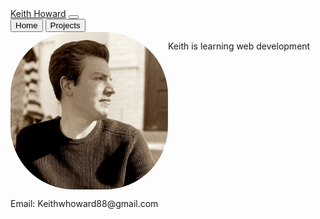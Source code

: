<head>
        <link href="https://cdn.jsdelivr.net/npm/bootstrap@5.1.3/dist/css/bootstrap.min.css" rel="stylesheet" integrity="sha384-    1BmE4kWBq78iYhFldvKuhfTAU6auU8tT94WrHftjDbrCEXSU1oBoqyl2QvZ6jIW3" crossorigin="anonymous">
        <style>
                #landingGrid {
                display: grid;
                grid-template-columns: 1fr 1fr;
                grid-templat-rows: 1fr 1fr;
                }
                img {
                border-radius: 40%;
                }
        </style>
</head>
<body>
        <nav class="navbar navbar-expand-lg navbar-light bg-light">
            <div class="container-fluid">
              <a class="navbar-brand" href="https://github.com/Keith-Howard">Keith Howard</a>
              <button class="navbar-toggler" type="button" data-bs-toggle="collapse" data-bs-target="#navbarNavAltMarkup" aria-controls="navbarNavAltMarkup" aria-expanded="false" aria-label="Toggle navigation">
                <span class="navbar-toggler-icon"></span>
              </button>
              <div class="collapse navbar-collapse" id="navbarNavAltMarkup">
                <div class="navbar-nav">
                  <!--<a class="nav-link active" aria-current="page" href="./index.html">Home</a>
                  <a class="nav-link" href="./projects.html">Projects</a>-->
                  <button type= "button" class="nav-link active" aria-current="page" onClick="getLandingPage()">Home</button>
                  <button type= "button" class="nav-link" onClick="getProjectsPage()">Projects</button>
                </div>
              </div>
            </div>
        </nav>
  <div id="landingGrid">
          <img src="githubpicture.jpeg"/>
          <p>Keith is learning web development</p>
  </div>
  <div id="contactInfo">
          <footer>
                  <p>Email: Keithwhoward88@gmail.com</p>
          </footer>
  </div>
  <script>
          let landingGrid = document.getElementById('landingGrid');
          
          function getLandingPage() {
          landingGrid.innerHTML = '<img src="githubpicture.jpeg"/>
                                   <p>Keith is learning web development</p>';
          }
          
          getProjectsPage() {
          let p = document.createElement('p');
          p.innerHTML = 'Projects Page';
          landingGrid.innerHTML = '';
          landingGrid.appendChild(p);
          }
  </script>
</body>
